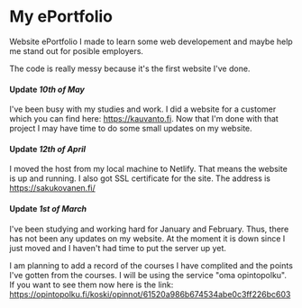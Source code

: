 # My ePortfolio
Website ePortfolio I made to learn some web developement and maybe help me stand out for posible employers.

The code is really messy because it's the first website I've done.

#### Update _10th of May_
I've been busy with my studies and work. I did a website for a customer which you can find here: https://kauvanto.fi. Now that I'm done with that project I may have time to do some small updates on my website.

#### Update _12th of April_
I moved the host from my local machine to Netlify. That means the website is up and running. I also got SSL certificate for the site. The address is https://sakukovanen.fi/

#### Update _1st of March_
I've been studying and working hard for January and February. Thus, there has not been any updates on my website. At the moment it is down since I just moved and I haven't had time to put the server up yet.

I am planning to add a record of the courses I have complited and the points I've gotten from the courses. I will be using the service "oma opintopolku". If you want to see them now here is the link: https://opintopolku.fi/koski/opinnot/61520a986b674534abe0c3ff226bc603
